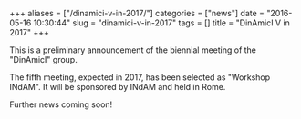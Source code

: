 +++
aliases = ["/dinamici-v-in-2017/"]
categories = ["news"]
date = "2016-05-16 10:30:44"
slug = "dinamici-v-in-2017"
tags = []
title = "DinAmicI V in 2017"
+++

This is a preliminary announcement of the biennial meeting of the
"DinAmicI" group.

The fifth meeting, expected in 2017, has been selected as "Workshop
INdAM". It will be sponsored by INdAM and held in Rome.

Further news coming soon!
